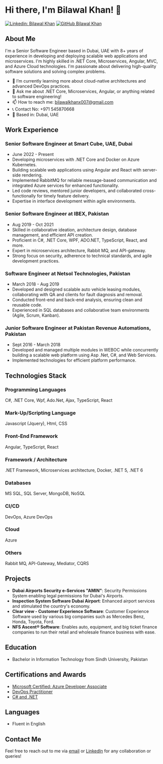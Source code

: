 # Hi there, I'm Bilawal Khan! 👋

[![Linkedin: Bilawal Khan](https://img.shields.io/badge/-Bilawal_Khan-blue?style=flat-square&logo=Linkedin&logoColor=white&link=https://www.linkedin.com/in/bilawal-khan/)](https://www.linkedin.com/in/bilawal-khan/)
[![GitHub Bilawal Khan](https://img.shields.io/github/followers/bilawalkhan?label=follow&style=social)](https://github.com/bilawalkhan)

## About Me

I'm a Senior Software Engineer based in Dubai, UAE with 8+ years of experience in developing and deploying scalable web applications and microservices. I'm highly skilled in .NET Core, Microservices, Angular, MVC, and Azure Cloud technologies. I'm passionate about delivering high-quality software solutions and solving complex problems.

- 🌱 I’m currently learning more about cloud-native architectures and advanced DevOps practices.
- 💬 Ask me about .NET Core, Microservices, Angular, or anything related to software engineering!
- 📫 How to reach me: [bilawalkhanx007@gmail.com](mailto:bilawalkhanx007@gmail.com)
- 📞 Contact No: +971 545870668
- 📍 Based in: Dubai, UAE

## Work Experience

### Senior Software Engineer at Smart Cube, UAE, Dubai
- June 2022 - Present
- Developing microservices with .NET Core and Docker on Azure Kubernetes.
- Building scalable web applications using Angular and React with server-side rendering.
- Implemented RabbitMQ for reliable message-based communication and integrated Azure services for enhanced functionality.
- Led code reviews, mentored junior developers, and collaborated cross-functionally for timely feature delivery.
- Expertise in interface development within agile environments.

### Senior Software Engineer at IBEX, Pakistan
- Aug 2019 - Oct 2021
- Skilled in collaborative ideation, architecture design, database management, and efficient API creation.
- Proficient in C#, .NET Core, WPF, ADO.NET, TypeScript, React, and more.
- Expert in microservices architecture, Rabbit MQ, and API-gateway.
- Strong focus on security, adherence to technical standards, and agile development practices.

### Software Engineer at Netsol Technologies, Pakistan
- March 2018 - Aug 2019
- Developed and designed scalable auto vehicle leasing modules, collaborating with QA and clients for fault diagnosis and removal.
- Conducted front-end and back-end analysis, ensuring clean and reusable code.
- Experienced in SQL databases and collaborative team environments (Agile, Scrum, Kanban).

### Junior Software Engineer at Pakistan Revenue Automations, Pakistan
- Sept 2016 - March 2018
- Developed and managed multiple modules in WEBOC while concurrently building a scalable web platform using Asp .Net, C#, and Web Services.
- Implemented technologies for efficient platform performance.

## Technologies Stack

### Programming Languages
C#, .NET Core, Wpf, Ado.Net, Ajax, TypeScript, React

### Mark-Up/Scripting Language
Javascript (Jquery), Html, CSS

### Front-End Framework
Angular, TypeScript, React

### Framework / Architecture
.NET Framework, Microservices architecture, Docker, .NET 5, .NET 6

### Databases
MS SQL, SQL Server, MongoDB, NoSQL

### CI/CD
DevOps, Azure DevOps

### Cloud
Azure

### Others
Rabbit MQ, API-Gateway, Mediator, CQRS

## Projects

- **Dubai Airports Security e-Services "AMIN"**: Security Permissions System enabling legal permissions for Dubai's Airports.
- **Inspection System Software Dubai Airport**: Enhanced airport services and stimulated the country's economy.
- **Clear view - Customer Experience Software**: Customer Experience Software used by various big companies such as Mercedes Benz, Honda, Toyota, Ford.
- **NFS Ascent® Software**: Enables auto, equipment, and big ticket finance companies to run their retail and wholesale finance business with ease.

## Education

- Bachelor in Information Technology from Sindh University, Pakistan

## Certifications and Awards

- [Microsoft Certified: Azure Developer Associate](https://learn.microsoft.com/en-us/users/bilawalkhan-9768/credentials/70a8900)
- [DevOps Practitioner](https://www.linkedin.com/in/bilawal-khan-programmer/details/certifications/1635549030319/single-media-viewer/?profileId=ACoAACBlvWgBxpaz_84_uipBQ7gTMLgA8idvlac)
- [C# and .NET](https://www.testdome.com/certificates/89a0427ae63941c4b9c012f1411cee47)

## Languages

- Fluent in English

## Contact Me

Feel free to reach out to me via [email](mailto:bilawalkhanx007@gmail.com) or [LinkedIn](https://www.linkedin.com/in/bilawal-khan/) for any collaboration or queries!

